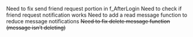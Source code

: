 Need to fix send friend request portion in f_AfterLogin
Need to check if friend request notification works
Need to add a read message function to reduce message notifications
~~Need to fix delete message function (message isn't deleting)~~